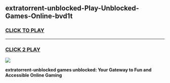 
## extratorrent-unblocked-Play-Unblocked-Games-Online-bvd1t
<h3>
<a href="https://premium76.site?title=extratorrent-unblocked&ref=25A">CLICK TO PLAY</a></h3>
<hr>

<h3>
<a href="https://premium76.site?title=extratorrent-unblocked&ref=25A">CLICK 2 PLAY</a>
  
</h3>

<a href="https://premium76.site?title=extratorrent-unblocked&ref=25A"><img src="https://clearcache.store/games.png"></a>


**extratorrent-unblocked games unblocked: Your Gateway to Fun and Accessible Online Gaming**
